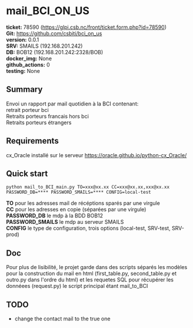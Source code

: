 # mail_BCI_ON_US

**ticket:** 78590 (https://glpi.csb.nc/front/ticket.form.php?id=78590)<br />
**Git:** https://github.com/csbiti/bci_on_us <br />
**version:** 0.0.1 <br />
**SRV:** SMAILS (192.168.201.242) <br />
**DB:** BOB12 (192.168.201.242:2328/BOB) <br />
**docker_img:** None <br />
**github_actions:** 0 <br />
**testing:** None

## Summary

Envoi un rapport par mail quotidien à la BCI contenant:<br />
retrait porteur bci<br />
Retraits porteurs francais hors bci <br />
Retraits porteurs étrangers <br />

## Requirements
cx_Oracle installé sur le serveur https://oracle.github.io/python-cx_Oracle/

## Quick start

    python mail_to_BCI_main.py TO=xxx@xx.xx CC=xxx@xx.xx,xxx@xx.xx PASSWORD_DB=**** PASSWORD_SMAILS=**** CONFIG=local-test
    
**TO** pour les adresses mail de récéptions sparés par une virgule <br />
**CC** pour les adresses en copie (séparées par une virgule) <br />
**PASSWORD_DB** le mdp à la BDD BOB12 <br />
**PASSWORD_SMAILS** le mdp au serveur SMAILS <br /> 
**CONFIG** le type de configuration, trois options (local-test, SRV-test, SRV-prod) <br /> 

## Doc

Pour plus de lisibilité, le projet garde dans des scripts séparés les modèles pour la construction du mail en html (first_table.py, second_table.py et outro.py dans l'ordre du html) et les requetes SQL pour récupérer les donnéees (request.py) le script principal étant mail_to_BCI

## TODO 
- change the contact mail to the true one <br /> 

